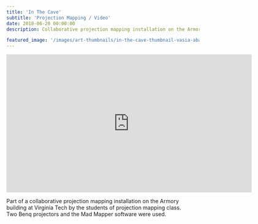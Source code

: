 ```yaml
---
title: 'In The Cave'
subtitle: 'Projection Mapping / Video'
date: 2018-06-20 00:00:00
description: Collaborative projection mapping installation on the Armory building at Virginia Tech.

featured_image: '/images/art-thumbnails/in-the-cave-thumbnail-vasia-abatzi.png'
---
```


<iframe src="https://www.youtube.com/embed/XuLP2pzw1uQ" width="640" height="360" frameborder="0" allowfullscreen></iframe>


Part of a collaborative projection mapping installation on the Armory building at Virginia Tech by the students of projection mapping class. <br/> 
Two Benq projectors and the Mad Mapper software were used.


